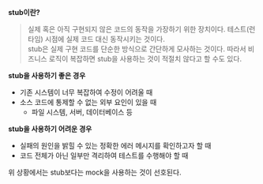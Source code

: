 **stub이란?**
> 실제 혹은 아직 구현되지 않은 코드의 동작을 가장하기 위한 장치이다. 테스트(런타임) 시점에 실제 코드 대신 동작시키는 것이다.<br/>
> stub은 실제 구현 코드를 단순한 방식으로 간단하게 모사하는 것이다. 따라서 비즈니스 로직이 복잡하면 stub을 사용하는 것이 적절치 않다고 할 수도 있다. 

**stub을 사용하기 좋은 경우**

- 기존 시스템이 너무 복잡하여 수정이 어려울 때
- 소스 코드에 통제할 수 없는 외부 요인이 있을 때
  - 파일 시스템, 서버, 데이터베이스 등

**stub을 사용하기 어려운 경우**

- 실패의 원인을 밝힐 수 있는 정확한 에러 메시지를 확인하고자 할 때
- 코드 전체가 아닌 일부만 격리하여 테스트를 수행해야 할 때

위 상황에서는 stub보다는 mock을 사용하는 것이 선호된다.
